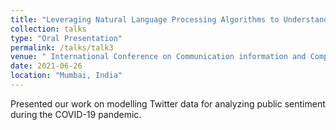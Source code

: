 ```yaml
---
title: "Leveraging Natural Language Processing Algorithms to Understand the Impact of the COVID-19 Pandemic and Related Policies on Public Sentiment in India"
collection: talks
type: "Oral Presentation"
permalink: /talks/talk3
venue: " International Conference on Communication information and Computing Technology (ICCICT) 2021"
date: 2021-06-26
location: "Mumbai, India"
---
```


Presented our work on modelling Twitter data for analyzing public sentiment during the COVID-19 pandemic.
